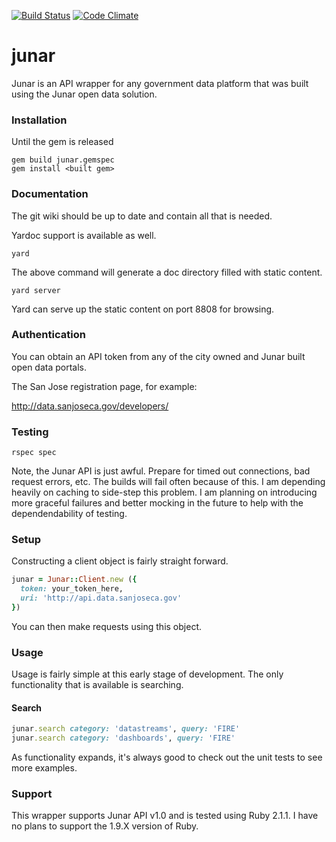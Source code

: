 [![Build Status](https://travis-ci.org/howdoicomputer/junar.svg?branch=master)](https://travis-ci.org/howdoicomputer/junar)
[![Code Climate](https://codeclimate.com/github/howdoicomputer/junar/badges/gpa.svg)](https://codeclimate.com/github/howdoicomputer/junar)

junar
====

Junar is an API wrapper for any government data platform that was built using the Junar open data solution.

### Installation

Until the gem is released

    gem build junar.gemspec
    gem install <built gem>

### Documentation

The git wiki should be up to date and contain all that is needed. 

Yardoc support is available as well.

    yard

The above command will generate a doc directory filled with static content.

    yard server

Yard can serve up the static content on port 8808 for browsing.

### Authentication

You can obtain an API token from any of the city owned and Junar built open data portals.

The San Jose registration page, for example: 

http://data.sanjoseca.gov/developers/

### Testing

    rspec spec

Note, the Junar API is just awful. Prepare for timed out connections, bad request errors, etc. The builds will fail often because of this. I am depending heavily on caching to side-step this problem. I am planning on introducing more graceful failures and better mocking in the future to help with the dependendability of testing.

### Setup 

Constructing a client object is fairly straight forward.

```ruby
junar = Junar::Client.new ({
  token: your_token_here,
  uri: 'http://api.data.sanjoseca.gov'
}) 
```

You can then make requests using this object.

### Usage

Usage is fairly simple at this early stage of development. The only functionality that is available is searching.

#### Search

```ruby
junar.search category: 'datastreams', query: 'FIRE'
junar.search category: 'dashboards', query: 'FIRE'
```

As functionality expands, it's always good to check out the unit tests to see more examples.

### Support

This wrapper supports Junar API v1.0 and is tested using Ruby 2.1.1. I have no plans to support the 1.9.X version of Ruby.
